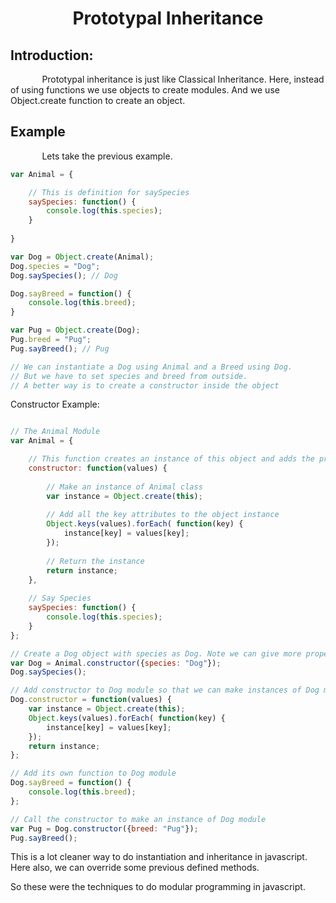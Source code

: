 <h1 align = "center">Prototypal Inheritance</h1>
<h2> Introduction: </h2>
<p style = "text-indent: 10%">Prototypal inheritance is just like Classical Inheritance. Here, instead of using functions we use objects to create modules. And we use Object.create function to create an object.</p>

<h2>Example</h2>
<p style = "text-indent: 10%">Lets take the previous example.</p>

```js
var Animal = {

	// This is definition for saySpecies
	saySpecies: function() {
    	console.log(this.species);
    }
    
}

var Dog = Object.create(Animal);
Dog.species = "Dog";
Dog.saySpecies(); // Dog

Dog.sayBreed = function() {
	console.log(this.breed);
}

var Pug = Object.create(Dog);
Pug.breed = "Pug";
Pug.sayBreed(); // Pug

// We can instantiate a Dog using Animal and a Breed using Dog.
// But we have to set species and breed from outside.
// A better way is to create a constructor inside the object
```
Constructor Example:
```js

// The Animal Module
var Animal = {

	// This function creates an instance of this object and adds the properties provided
	constructor: function(values) {
    
    	// Make an instance of Animal class
    	var instance = Object.create(this);
        
        // Add all the key attributes to the object instance
        Object.keys(values).forEach( function(key) {
        	instance[key] = values[key];
        });
        
        // Return the instance
        return instance;
    },
    
    // Say Species
    saySpecies: function() {
    	console.log(this.species);
    }
};

// Create a Dog object with species as Dog. Note we can give more properties, but we just require the species property.
var Dog = Animal.constructor({species: "Dog"});
Dog.saySpecies();

// Add constructor to Dog module so that we can make instances of Dog module
Dog.constructor = function(values) {
	var instance = Object.create(this);
    Object.keys(values).forEach( function(key) {
    	instance[key] = values[key];
    });
    return instance;
};

// Add its own function to Dog module
Dog.sayBreed = function() {
	console.log(this.breed);
};

// Call the constructor to make an instance of Dog module
var Pug = Dog.constructor({breed: "Pug"});
Pug.sayBreed();

```

This is a lot cleaner way to do instantiation and inheritance in javascript. Here also, we can override some previous defined methods.

So these were the techniques to do modular programming in javascript.
